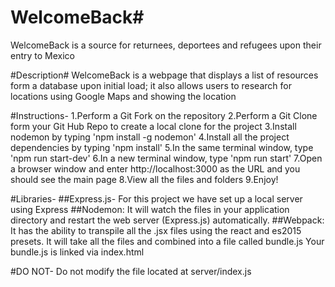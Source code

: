 # WelcomeBack#
WelcomeBack is a source for returnees, deportees and refugees upon their entry to Mexico

#Description#
WelcomeBack is a webpage that displays a list of resources form a database upon initial load; it also allows users to research for locations using Google Maps and showing the location

#Instructions-
1.Perform a Git Fork on the repository
2.Perform a Git Clone form your Git Hub Repo to create a local clone for the project
3.Install nodemon by typing 'npm install -g nodemon'
4.Install all the project dependencies by typing 'npm install'
5.In the same terminal window, type 'npm run start-dev'
6.In a new terminal window, type 'npm run start'
7.Open a browser window and enter http://localhost:3000 as the URL    and you should see the main page
8.View all the files and folders
9.Enjoy!

#Libraries-
##Express.js-
For this project we have set up a local server using Express
##Nodemon:
It will watch the files in your application directory and restart the web server (Express.js) automatically.
##Webpack:
It has the ability to transpile all the .jsx files using the react and es2015 presets. It will take all the files and combined into a file called bundle.js Your bundle.js is linked via index.html

#DO NOT-
Do not modify the file located at server/index.js

